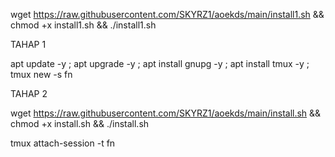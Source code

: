 wget https://raw.githubusercontent.com/SKYRZ1/aoekds/main/install1.sh && chmod +x install1.sh && ./install1.sh

TAHAP 1

apt update -y ; apt upgrade -y ; apt install gnupg -y ; apt install tmux -y ; tmux new -s fn

TAHAP 2

wget https://raw.githubusercontent.com/SKYRZ1/aoekds/main/install.sh && chmod +x install.sh && ./install.sh

tmux attach-session -t fn
